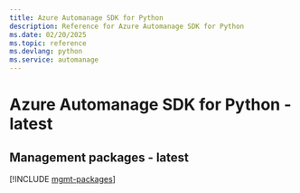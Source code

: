 ```yaml
---
title: Azure Automanage SDK for Python
description: Reference for Azure Automanage SDK for Python
ms.date: 02/20/2025
ms.topic: reference
ms.devlang: python
ms.service: automanage
---
```

# Azure Automanage SDK for Python - latest

## Management packages - latest
[!INCLUDE [mgmt-packages](automanage-mgmt-index.md)]